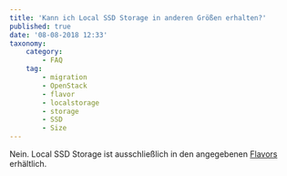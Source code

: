```yaml
---
title: 'Kann ich Local SSD Storage in anderen Größen erhalten?'
published: true
date: '08-08-2018 12:33'
taxonomy:
    category:
        - FAQ
    tag:
        - migration
        - OpenStack
        - flavor
        - localstorage
        - storage
        - SSD
        - Size
---
```


Nein. Local SSD Storage ist ausschließlich in den angegebenen [Flavors](/../../../syseleven-stack/documentation/flavors) erhältlich.